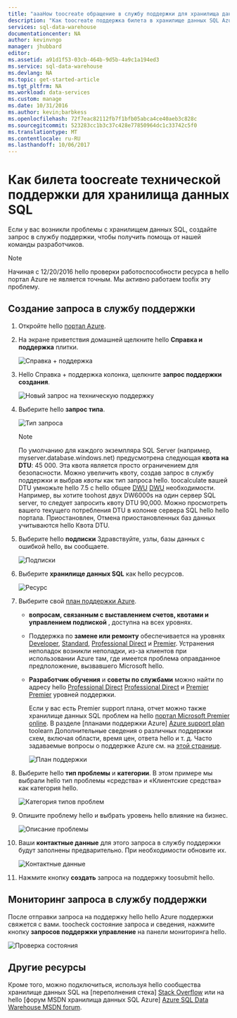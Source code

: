 ```yaml
---
title: "aaaHow toocreate обращение в службу поддержки для хранилища данных SQL | Документы Microsoft"
description: "Как toocreate поддержка билета в хранилище данных SQL Azure."
services: sql-data-warehouse
documentationcenter: NA
author: kevinvngo
manager: jhubbard
editor: 
ms.assetid: a91d1f53-03cb-464b-9d5b-4a9c1a194ed3
ms.service: sql-data-warehouse
ms.devlang: NA
ms.topic: get-started-article
ms.tgt_pltfrm: NA
ms.workload: data-services
ms.custom: manage
ms.date: 10/31/2016
ms.author: kevin;barbkess
ms.openlocfilehash: 72f7eac82112fb7f1bfb05abca4ce40aeb3c828c
ms.sourcegitcommit: 523283cc1b3c37c428e77850964dc1c33742c5f0
ms.translationtype: MT
ms.contentlocale: ru-RU
ms.lasthandoff: 10/06/2017
---
```

# <a name="how-toocreate-a-support-ticket-for-sql-data-warehouse"></a>Как билета toocreate технической поддержки для хранилища данных SQL
Если у вас возникли проблемы с хранилищем данных SQL, создайте запрос в службу поддержки, чтобы получить помощь от нашей команды разработчиков.

> [!NOTE] 
> Начиная с 12/20/2016 hello проверки работоспособности ресурса в hello портал Azure не является точным. Мы активно работаем toofix эту проблему. 


## <a name="create-a-support-ticket"></a>Создание запроса в службу поддержки
1. Откройте hello [портал Azure][Azure portal].
2. На экране приветствия домашней щелкните hello **Справка и поддержка** плитки.
   
    ![Справка + поддержка](./media/sql-data-warehouse-get-started-create-support-ticket/help-support.png)
3. Hello Справка + поддержка колонка, щелкните **запрос поддержки создания**.
   
    ![Новый запрос на техническую поддержку](./media/sql-data-warehouse-get-started-create-support-ticket/create-support-request.png)
   
    <a name="request-quota-change"></a> 
4. Выберите hello **запрос типа**.
   
    ![Тип запроса](./media/sql-data-warehouse-get-started-create-support-ticket/request-type.png)
   
   > [!NOTE]
   > По умолчанию для каждого экземпляра SQL Server (например, myserver.database.windows.net) предусмотрена следующая **квота на DTU**: 45 000. Эта квота является просто ограничением для безопасности. Можно увеличить квоту, создав запрос в службу поддержки и выбрав *квоты* как тип запроса hello. toocalculate вашей DTU умножьте hello 7.5 с hello общее [DWU] [ DWU] необходимости. Например, вы хотите toohost двух DW6000s на один сервер SQL server, то следует запросить квоту DTU 90,000.  Можно просмотреть вашего текущего потребления DTU в колонке сервера SQL hello hello портала. Приостановлен, Отмена приостановленных баз данных учитываются hello Квота DTU. 
   > 
   > 
5. Выберите hello **подписки** Здравствуйте, узлы, базы данных с ошибкой hello, вы сообщаете.
   
    ![Подписки](./media/sql-data-warehouse-get-started-create-support-ticket/subscription.png)
6. Выберите **хранилище данных SQL** как hello ресурсов.
   
    ![Ресурс](./media/sql-data-warehouse-get-started-create-support-ticket/resource.png)
7. Выберите свой [план поддержки Azure][Azure support plan].
   
   * **вопросам, связанным с выставлением счетов, квотами и управлением подпиской** , доступна на всех уровнях.
   * Поддержка по **замене или ремонту** обеспечивается на уровнях [Developer][Developer], [Standard][Standard], [Professional Direct][Professional Direct] и [Premier][Premier]. Устранения неполадок возникли неполадки, из-за клиентов при использовании Azure там, где имеется проблема оправданное предположение, вызвавшего Microsoft hello.
   * **Разработчик обучения** и **советы по службами** можно найти по адресу hello [Professional Direct] [ Professional Direct] и [Premier] [ Premier] уровней поддержки. 
     
     Если у вас есть Premier support плана, отчет можно также хранилище данных SQL проблем на hello [портал Microsoft Premier online][Microsoft Premier online portal].  В разделе [планами поддержки Azure] [ Azure support plan] toolearn Дополнительные сведения о различных поддержки схем, включая области, время цен, ответа hello и т. д.  Часто задаваемые вопросы о поддержке Azure см. на [этой странице][Azure support FAQs].  
     
     ![План поддержки](./media/sql-data-warehouse-get-started-create-support-ticket/support-plan.png)
8. Выберите hello **тип проблемы** и **категории**. В этом примере мы выбрали hello тип проблемы «средства» и «Клиентские средства» как категория hello. 
   
    ![Категория типов проблем](./media/sql-data-warehouse-get-started-create-support-ticket/problem-type-category.png)
9. Опишите проблему hello и выбрать уровень hello влияние на бизнес.
   
    ![Описание проблемы](./media/sql-data-warehouse-get-started-create-support-ticket/problem-description.png)
10. Ваши **контактные данные** для этого запроса в службу поддержки будут заполнены предварительно. При необходимости обновите их.
    
    ![Контактные данные](./media/sql-data-warehouse-get-started-create-support-ticket/contact-info.png)
11. Нажмите кнопку **создать** запроса на поддержку toosubmit hello.

## <a name="monitor-a-support-ticket"></a>Мониторинг запроса в службу поддержки
После отправки запроса на поддержку hello hello Azure поддержки свяжется с вами. toocheck состояние запроса и сведения, нажмите кнопку **запросов поддержки управление** на панели мониторинга hello.

![Проверка состояния](./media/sql-data-warehouse-get-started-create-support-ticket/check-status.png)

## <a name="other-resources"></a>Другие ресурсы
Кроме того, можно подключиться, используя hello сообщества хранилище данных SQL на [переполнения стека] [ Stack Overflow] или на hello [форум MSDN хранилища данных SQL Azure] [ Azure SQL Data Warehouse MSDN forum].

<!--Image references--> 

<!--Article references--> 
[DWU]: ./sql-data-warehouse-overview-what-is.md

<!--MSDN references--> 

<!--Other web references--> 
[Azure portal]: https://portal.azure.com/
[Azure support plan]: https://azure.microsoft.com/support/plans/?WT.mc_id=Support_Plan_510979/  
[Developer]: https://azure.microsoft.com/support/plans/developer/  
[Standard]: https://azure.microsoft.com/support/plans/standard/  
[Professional Direct]: https://azure.microsoft.com/support/plans/prodirect/  
[Premier]: https://azure.microsoft.com/support/plans/premier/  
[Azure support FAQs]: https://azure.microsoft.com/support/faq/
[Microsoft Premier online portal]: https://premier.microsoft.com/
[Stack Overflow]: https://stackoverflow.com/questions/tagged/azure-sqldw/
[Azure SQL Data Warehouse MSDN forum]: https://social.msdn.microsoft.com/Forums/home?forum=AzureSQLDataWarehouse/

